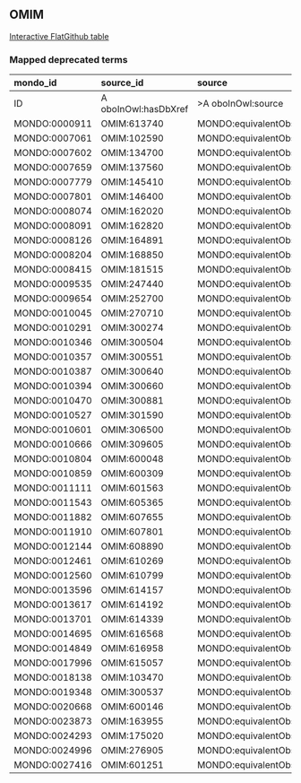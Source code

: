 ## OMIM
[Interactive FlatGithub table](https://flatgithub.com/monarch-initiative/mondo-ingest?filename=src/ontology/reports/omim_mapped_deprecated_terms.robot.template.tsv)

### Mapped deprecated terms
| mondo_id      | source_id            | source                   |
|:--------------|:---------------------|:-------------------------|
| ID            | A oboInOwl:hasDbXref | >A oboInOwl:source       |
| MONDO:0000911 | OMIM:613740          | MONDO:equivalentObsolete |
| MONDO:0007061 | OMIM:102590          | MONDO:equivalentObsolete |
| MONDO:0007602 | OMIM:134700          | MONDO:equivalentObsolete |
| MONDO:0007659 | OMIM:137560          | MONDO:equivalentObsolete |
| MONDO:0007779 | OMIM:145410          | MONDO:equivalentObsolete |
| MONDO:0007801 | OMIM:146400          | MONDO:equivalentObsolete |
| MONDO:0008074 | OMIM:162020          | MONDO:equivalentObsolete |
| MONDO:0008091 | OMIM:162820          | MONDO:equivalentObsolete |
| MONDO:0008126 | OMIM:164891          | MONDO:equivalentObsolete |
| MONDO:0008204 | OMIM:168850          | MONDO:equivalentObsolete |
| MONDO:0008415 | OMIM:181515          | MONDO:equivalentObsolete |
| MONDO:0009535 | OMIM:247440          | MONDO:equivalentObsolete |
| MONDO:0009654 | OMIM:252700          | MONDO:equivalentObsolete |
| MONDO:0010045 | OMIM:270710          | MONDO:equivalentObsolete |
| MONDO:0010291 | OMIM:300274          | MONDO:equivalentObsolete |
| MONDO:0010346 | OMIM:300504          | MONDO:equivalentObsolete |
| MONDO:0010357 | OMIM:300551          | MONDO:equivalentObsolete |
| MONDO:0010387 | OMIM:300640          | MONDO:equivalentObsolete |
| MONDO:0010394 | OMIM:300660          | MONDO:equivalentObsolete |
| MONDO:0010470 | OMIM:300881          | MONDO:equivalentObsolete |
| MONDO:0010527 | OMIM:301590          | MONDO:equivalentObsolete |
| MONDO:0010601 | OMIM:306500          | MONDO:equivalentObsolete |
| MONDO:0010666 | OMIM:309605          | MONDO:equivalentObsolete |
| MONDO:0010804 | OMIM:600048          | MONDO:equivalentObsolete |
| MONDO:0010859 | OMIM:600309          | MONDO:equivalentObsolete |
| MONDO:0011111 | OMIM:601563          | MONDO:equivalentObsolete |
| MONDO:0011543 | OMIM:605365          | MONDO:equivalentObsolete |
| MONDO:0011882 | OMIM:607655          | MONDO:equivalentObsolete |
| MONDO:0011910 | OMIM:607801          | MONDO:equivalentObsolete |
| MONDO:0012144 | OMIM:608890          | MONDO:equivalentObsolete |
| MONDO:0012461 | OMIM:610269          | MONDO:equivalentObsolete |
| MONDO:0012560 | OMIM:610799          | MONDO:equivalentObsolete |
| MONDO:0013596 | OMIM:614157          | MONDO:equivalentObsolete |
| MONDO:0013617 | OMIM:614192          | MONDO:equivalentObsolete |
| MONDO:0013701 | OMIM:614339          | MONDO:equivalentObsolete |
| MONDO:0014695 | OMIM:616568          | MONDO:equivalentObsolete |
| MONDO:0014849 | OMIM:616958          | MONDO:equivalentObsolete |
| MONDO:0017996 | OMIM:615057          | MONDO:equivalentObsolete |
| MONDO:0018138 | OMIM:103470          | MONDO:equivalentObsolete |
| MONDO:0019348 | OMIM:300537          | MONDO:equivalentObsolete |
| MONDO:0020668 | OMIM:600146          | MONDO:equivalentObsolete |
| MONDO:0023873 | OMIM:163955          | MONDO:equivalentObsolete |
| MONDO:0024293 | OMIM:175020          | MONDO:equivalentObsolete |
| MONDO:0024996 | OMIM:276905          | MONDO:equivalentObsolete |
| MONDO:0027416 | OMIM:601251          | MONDO:equivalentObsolete |